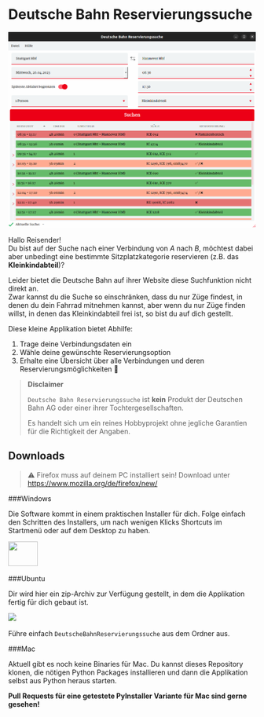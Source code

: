 # Deutsche Bahn Reservierungssuche

![Screenshot der APp](./assets/DBReservierungssuche.png?raw=true "Screenshot")

Hallo Reisender! <br>
Du bist auf der Suche nach einer Verbindung von *A* nach *B*,
möchtest dabei aber unbedingt eine bestimmte Sitzplatzkategorie reservieren (z.B. das **Kleinkindabteil**)?

Leider bietet die Deutsche Bahn auf ihrer Website diese Suchfunktion nicht direkt an.<br>
Zwar kannst du die Suche so einschränken, dass du nur Züge findest, in denen du dein Fahrrad mitnehmen kannst,
aber wenn du nur Züge finden willst, in denen das Kleinkindabteil frei ist, so bist du auf dich gestellt.

Diese kleine Applikation bietet Abhilfe:
1. Trage deine Verbindungsdaten ein
2. Wähle deine gewünschte Reservierungsoption
3. Erhalte eine Übersicht über alle Verbindungen und deren Reservierungsmöglichkeiten :partying_face:

> **Disclaimer**
>
> `Deutsche Bahn Reservierungssuche` ist **kein** Produkt der Deutschen Bahn AG oder einer ihrer Tochtergesellschaften.
>
> Es handelt sich um ein reines Hobbyprojekt ohne jegliche Garantien für die Richtigkeit der Angaben.


## Downloads

> ⚠️ Firefox muss auf deinem PC installiert sein! Download unter https://www.mozilla.org/de/firefox/new/

###Windows

Die Software kommt in einem praktischen Installer für dich.
Folge einfach den Schritten des Installers, um nach wenigen Klicks Shortcuts im Startmenü oder auf dem Desktop zu haben. 

<a href="https://github.com/oleschum/dbressuche/releases/latest/download/DBReservierungsSucheSetup.exe">
<img width="60" height="50" src="https://upload.wikimedia.org/wikipedia/de/thumb/c/c2/Microsoft_Windows_7_logo.svg/2000px-Microsoft_Windows_7_logo.svg.png">
</a>

###Ubuntu

Dir wird hier ein zip-Archiv zur Verfügung gestellt, in dem die Applikation fertig für dich gebaut ist.

<a href="https://github.com/oleschum/dbressuche/releases/latest/download/DBReservierungsSucheUbuntu.zip">
<img width="60" src=https://upload.wikimedia.org/wikipedia/commons/thumb/9/9e/UbuntuCoF.svg/512px-UbuntuCoF.svg.png>
</a>

Führe einfach `DeutscheBahnReservierungssuche` aus dem Ordner aus.


###Mac

Aktuell gibt es noch keine Binaries für Mac.
Du kannst dieses Repository klonen, die nötigen Python Packages installieren und dann die Applikation selbst aus Python
heraus starten.


**Pull Requests für eine getestete PyInstaller Variante für Mac sind gerne gesehen!**

